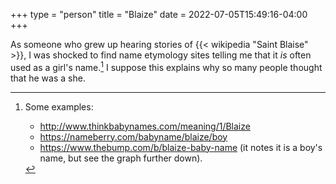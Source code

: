 +++
type = "person"
title = "Blaize"
date = 2022-07-05T15:49:16-04:00
+++

As someone who grew up hearing stories of {{< wikipedia "Saint Blaise" >}}, I
was shocked to find name etymology sites telling me that it *is* often used as
a girl's name.[^220705-7]  I suppose this explains why so many people thought
that he was a she. 

[^220705-7]: Some examples:
    * <http://www.thinkbabynames.com/meaning/1/Blaize>
    * <https://nameberry.com/babyname/blaize/boy>
    * <https://www.thebump.com/b/blaize-baby-name> (it notes it is a boy's name, but see the graph further down). 

